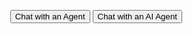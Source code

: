 <html>
   <script type='text/javascript'>
      function initEmbeddedMessaging() {
      	try {
      		embeddedservice_bootstrap.settings.language = 'en_US'; // For example, enter 'en' or 'en-US'
      		//Hiding Chat Button on page load
        	embeddedservice_bootstrap.settings.hideChatButtonOnLoad = true;
      
      		embeddedservice_bootstrap.init(
      			'00DSB00000FiY6z',
      			'MIAW_Agentforce',
      			'https://dsb00000fiy6z2af.test1.my.pc-rnd.site.com/ESWMIAWAgentforce1730200100175',
      			{
      				scrt2URL: 'https://dsb00000fiy6z2af.test1.my.pc-rnd.salesforce-scrt.com'
      			}
      		);
      	} catch (err) {
      		console.error('Error loading Embedded Messaging: ', err);
      	}
      };
   </script>
   <script type='text/javascript' src='https://dsb00000fiy6z2af.test1.my.pc-rnd.site.com/ESWMIAWAgentforce1730200100175/assets/js/bootstrap.min.js' onload='initEmbeddedMessaging()'></script>
  <div style="position: fixed; bottom: 35px; right: 35px;">
         <button onclick="launchChat('Agent')">
		 Chat with an Agent
	 </button>
         <button onclick="launchChat('AIAgent')">
		 Chat with an AI Agent
	 </button>
   </div>
   <script>
	function launchChat( agentType ) {
		console.log(
			'agentType is -',
			agentType
		);

  		window.addEventListener( "onEmbeddedMessagingReady", () => {        
			console.log(
				'agentType is -',
				agentType
			);    
			console.log( "Inside Prechat API!!" );
			embeddedservice_bootstrap.prechatAPI.setHiddenPrechatFields( { 
		    		"agentType" : agentType 
			} );
		} );
           embeddedservice_bootstrap.utilAPI.launchChat()
               .then(() => {
                   console.log(
                       'Successfully launched Messaging'
                   );
               }).catch(() => {
                   console.log(
                       'Some error occurred when launching Messaging'
                   );
               }).finally(() => {
                   console.log(
                       'Successfully launched Messaging - Finally'
                   );
               });
       }
   </script>
</html>
